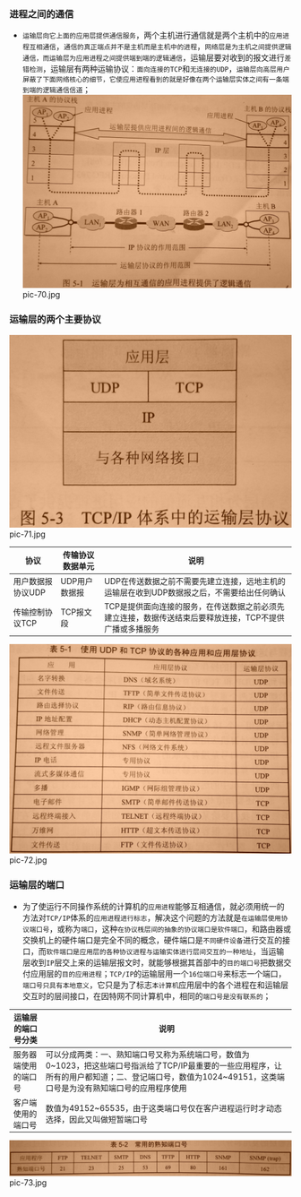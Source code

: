 ### 进程之间的通信
+ `运输层向它上面的应用层提供通信服务`，两个主机进行通信就是两个主机中的`应用进程互相通信`，`通信的真正端点并不是主机而是主机中的进程`，`网络层是为主机之间提供逻辑通信，而运输层为应用进程之间提供端到端的逻辑通信`，运输层要对收到的报文进行`差错检测`，运输层有两种运输协议：`面向连接的TCP`和`无连接的UDP`，`运输层向高层用户屏蔽了下面网络核心的细节，它使应用进程看到的就是好像在两个运输层实体之间有一条端到端的逻辑通信信道`；
![image](https://github.com/ningbaoqi/ComputerNetWork/blob/master/gif/pic-70.jpg)   pic-70.jpg
### 运输层的两个主要协议
![image](https://github.com/ningbaoqi/ComputerNetWork/blob/master/gif/pic-71.jpg)   pic-71.jpg

|协议|传输协议数据单元|说明|
|------|------|-------|
|用户数据报协议UDP|UDP用户数据报|UDP在传送数据之前不需要先建立连接，远地主机的运输层在收到UDP数据报之后，不需要给出任何确认|
|传输控制协议TCP|TCP报文段|TCP是提供面向连接的服务，在传送数据之前必须先建立连接，数据传送结束后要释放连接，TCP不提供广播或多播服务|

![image](https://github.com/ningbaoqi/ComputerNetWork/blob/master/gif/pic-72.jpg)   pic-72.jpg

### 运输层的端口
+ 为了使运行不同操作系统的计算机的`应用进程`能够互相通信，就必须用统一的方法对`TCP/IP`体系的`应用进程进行标志`，解决这个问题的方法就是`在运输层使用协议端口号`，或称为`端口`，这种`在协议桟层间的抽象的协议端口是软件端口`，和路由器或交换机上的硬件端口是完全不同的概念，硬件端口是`不同硬件设备`进行交互的接口，而`软件端口是应用层的各种协议进程与运输实体进行层间交互的一种地址`，当运输层收到`IP`层交上来的运输层报文时，就能够根据其首部中的`目的端口号`把数据交付应用层的`目的应用进程`；`TCP/IP`的运输层用一个`16位端口号`来标志一个端口，`端口号只具有本地意义`，它只是为了标志`本计算机`应用层中的各个进程在和运输层交互时的层间接口，在因特网不同计算机中，相同的`端口号是没有联系的`；

|运输层的端口号分类|说明|
|------|------|
|服务器端使用的端口号|可以分成两类：一、熟知端口号又称为系统端口号，数值为0~1023，把这些端口号指派给了TCP/IP最重要的一些应用程序，让所有的用户都知道；二、登记端口号，数值为1024~49151，这类端口号是为没有熟知端口号的应用程序使用|
|客户端使用的端口号|数值为49152~65535，由于这类端口号仅在客户进程运行时才动态选择，因此又叫做短暂端口号|

![image](https://github.com/ningbaoqi/ComputerNetWork/blob/master/gif/pic-73.jpg)   pic-73.jpg
